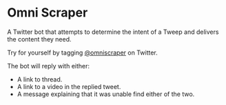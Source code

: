 # Omni Scraper
A Twitter bot that attempts to determine the intent of a Tweep and delivers the content they need. 

Try for yourself by tagging [@omniscraper](https://twitter.com/omniscraper) on Twitter.

The bot will reply with either:
- A link to thread.
- A link to a video in the replied tweet.
- A message explaining that it was unable find either of the two.